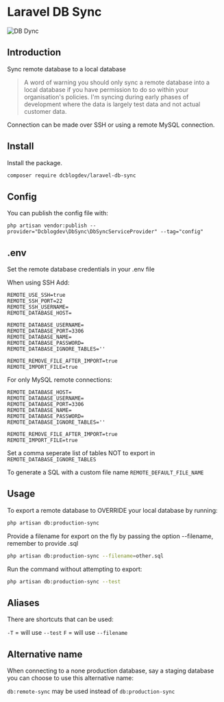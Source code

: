 # Laravel DB Sync

![DB Dync](https://repository-images.githubusercontent.com/506690782/a5b01352-4869-4e6d-8e46-d44e93c960df)

## Introduction
Sync remote database to a local database

> A word of warning you should only sync a remote database into a local database if you have permission to do so within your organisation's policies. I'm syncing during early phases of development where the data is largely test data and not actual customer data.

Connection can be made over SSH or using a remote MySQL connection.

## Install

Install the package.

```bash
composer require dcblogdev/laravel-db-sync
```

## Config

You can publish the config file with:

```
php artisan vendor:publish --provider="Dcblogdev\DbSync\DbSyncServiceProvider" --tag="config"
```

## .env

Set the remote database credentials in your .env file

When using SSH Add:
```
REMOTE_USE_SSH=true
REMOTE_SSH_PORT=22
REMOTE_SSH_USERNAME=
REMOTE_DATABASE_HOST=

REMOTE_DATABASE_USERNAME=
REMOTE_DATABASE_PORT=3306
REMOTE_DATABASE_NAME=
REMOTE_DATABASE_PASSWORD=
REMOTE_DATABASE_IGNORE_TABLES=''

REMOTE_REMOVE_FILE_AFTER_IMPORT=true
REMOTE_IMPORT_FILE=true
```

For only MySQL remote connections:
```
REMOTE_DATABASE_HOST=
REMOTE_DATABASE_USERNAME=
REMOTE_DATABASE_PORT=3306
REMOTE_DATABASE_NAME=
REMOTE_DATABASE_PASSWORD=
REMOTE_DATABASE_IGNORE_TABLES=''

REMOTE_REMOVE_FILE_AFTER_IMPORT=true
REMOTE_IMPORT_FILE=true
```

Set a comma seperate list of tables NOT to export in `REMOTE_DATABASE_IGNORE_TABLES`

To generate a SQL with a custom file name `REMOTE_DEFAULT_FILE_NAME`

## Usage

To export a remote database to OVERRIDE your local database by running:

```bash
php artisan db:production-sync
```

Provide a filename for export on the fly by passing the option --filename, remember to provide .sql

```bash 
php artisan db:production-sync --filename=other.sql
```

Run the command without attempting to export:

```bash 
php artisan db:production-sync --test
```

## Aliases

There are shortcuts that can be used:

`-T` = will use `--test`
`F` = will use `--filename`

## Alternative name

When connecting to a none production database, say a staging database you can choose to use this alternative name:

`db:remote-sync` may be used instead of `db:production-sync`
